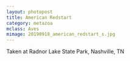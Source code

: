 ```yaml
---
layout: photopost
title: American Redstart
category: metazoa
mclass: Aves
mimage: 20190918_american_redstart_s.jpg
---
```


Taken at Radnor Lake State Park, Nashville, TN
